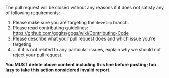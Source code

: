 The pull request will be closed without any reasons if it does not satisfy any of following requirements:

1. Please make sure you are targeting the `develop` branch.
2. Please read contributing guidelines:
https://github.com/gogits/gogs/wiki/Contributing-Code
3. Please describe what your pull request does and which issue you're targeting
4. ... if it is not related to any particular issues, explain why we should not reject your pull request.

**You MUST delete above content including this line before posting; too lazy to take this action considered invalid report.**